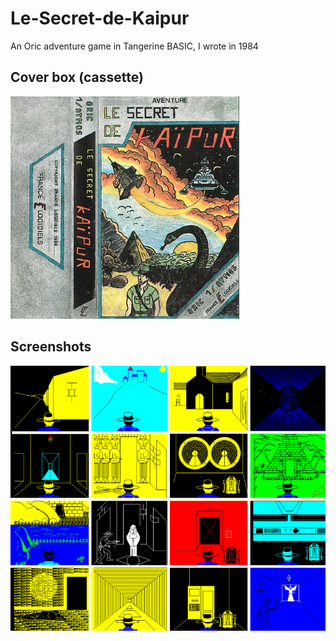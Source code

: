 # Le-Secret-de-Kaipur
An Oric adventure game in Tangerine BASIC, I wrote in 1984

## Cover box (cassette)
![](kaipur_jaquette.png)

## Screenshots
![](kaipur_ecrans.png)
